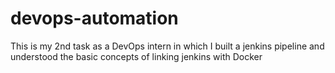 # devops-automation

This is my 2nd task as a DevOps intern in which I built a jenkins pipeline and understood the basic concepts of linking jenkins with Docker
